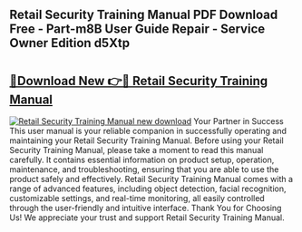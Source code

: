 ## Retail Security Training Manual PDF Download Free - Part-m8B User Guide Repair - Service Owner Edition d5Xtp

# <h2><a href="http://cf26363.oget.top/?id=Retail+Security+Training+Manual">🔗Download New 👉🔴 Retail Security Training Manual</a></h2>

[![Retail Security Training Manual new download](https://i.imgur.com/5g1atiW.png)](http://cf26363.oget.top/?id=Retail+Security+Training+Manual)
Your Partner in Success This user manual is your reliable companion in successfully operating and maintaining your Retail Security Training Manual. Before using your Retail Security Training Manual, please take a moment to read this manual carefully. It contains essential information on product setup, operation, maintenance, and troubleshooting, ensuring that you are able to use the product safely and effectively. Retail Security Training Manual comes with a range of advanced features, including object detection, facial recognition, customizable settings, and real-time monitoring, all easily controlled through the user-friendly and intuitive interface. Thank You for Choosing Us! We appreciate your trust and support Retail Security Training Manual.
